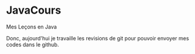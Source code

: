 # JavaCours
Mes Leçons en Java

Donc, aujourd'hui je travaille les revisions de git pour pouvoir envoyer mes codes dans le github.
